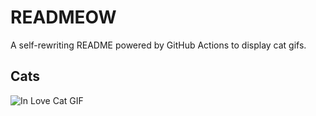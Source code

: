 # READMEOW

A self-rewriting README powered by GitHub Actions to display cat gifs.

## Cats

![In Love Cat GIF](https://media2.giphy.com/media/v1.Y2lkPTlhY2QwMmRhemZpN3YwcDhzODY2bWJzdWFjanl6YWl3aTVwZGNkdzFrN2dhNGtteiZlcD12MV9naWZzX3NlYXJjaCZjdD1n/MDJ9IbxxvDUQM/200.gif)
